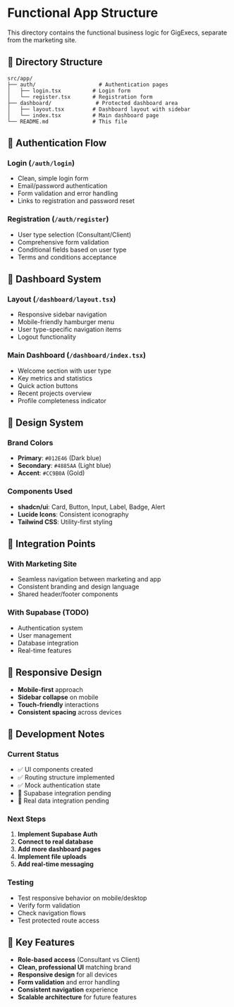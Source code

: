 # Functional App Structure

This directory contains the functional business logic for GigExecs, separate from the marketing site.

## 📁 Directory Structure

```
src/app/
├── auth/                    # Authentication pages
│   ├── login.tsx          # Login form
│   └── register.tsx       # Registration form
├── dashboard/              # Protected dashboard area
│   ├── layout.tsx         # Dashboard layout with sidebar
│   └── index.tsx          # Main dashboard page
└── README.md              # This file
```

## 🔐 Authentication Flow

### Login (`/auth/login`)
- Clean, simple login form
- Email/password authentication
- Form validation and error handling
- Links to registration and password reset

### Registration (`/auth/register`)
- User type selection (Consultant/Client)
- Comprehensive form validation
- Conditional fields based on user type
- Terms and conditions acceptance

## 🎯 Dashboard System

### Layout (`/dashboard/layout.tsx`)
- Responsive sidebar navigation
- Mobile-friendly hamburger menu
- User type-specific navigation items
- Logout functionality

### Main Dashboard (`/dashboard/index.tsx`)
- Welcome section with user type
- Key metrics and statistics
- Quick action buttons
- Recent projects overview
- Profile completeness indicator

## 🎨 Design System

### Brand Colors
- **Primary**: `#012E46` (Dark blue)
- **Secondary**: `#4885AA` (Light blue)
- **Accent**: `#CC9B0A` (Gold)

### Components Used
- **shadcn/ui**: Card, Button, Input, Label, Badge, Alert
- **Lucide Icons**: Consistent iconography
- **Tailwind CSS**: Utility-first styling

## 🚀 Integration Points

### With Marketing Site
- Seamless navigation between marketing and app
- Consistent branding and design language
- Shared header/footer components

### With Supabase (TODO)
- Authentication system
- User management
- Database integration
- Real-time features

## 📱 Responsive Design

- **Mobile-first** approach
- **Sidebar collapse** on mobile
- **Touch-friendly** interactions
- **Consistent spacing** across devices

## 🔧 Development Notes

### Current Status
- ✅ UI components created
- ✅ Routing structure implemented
- ✅ Mock authentication state
- 🚧 Supabase integration pending
- 🚧 Real data integration pending

### Next Steps
1. **Implement Supabase Auth**
2. **Connect to real database**
3. **Add more dashboard pages**
4. **Implement file uploads**
5. **Add real-time messaging**

### Testing
- Test responsive behavior on mobile/desktop
- Verify form validation
- Check navigation flows
- Test protected route access

## 🎯 Key Features

- **Role-based access** (Consultant vs Client)
- **Clean, professional UI** matching brand
- **Responsive design** for all devices
- **Form validation** and error handling
- **Consistent navigation** experience
- **Scalable architecture** for future features

